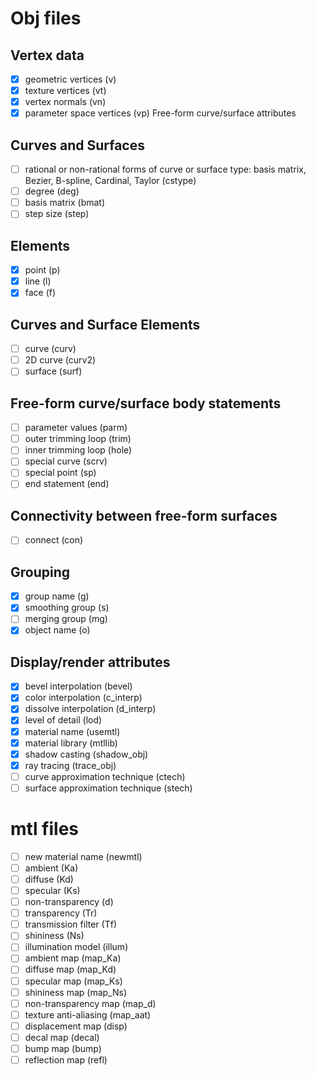 # Obj files
## Vertex data
- [x] geometric vertices (v)  
- [x] texture vertices (vt)  
- [x] vertex normals (vn)  
- [x] parameter space vertices (vp) Free-form curve/surface attributes  

## Curves and Surfaces
- [ ] rational or non-rational forms of curve or surface type: basis matrix, Bezier, B-spline, Cardinal, Taylor (cstype)  
- [ ] degree (deg)  
- [ ] basis matrix (bmat)  
- [ ] step size (step)  

## Elements
- [x] point (p)  
- [x] line (l)  
- [x] face (f)  

## Curves and Surface Elements
- [ ] curve (curv)  
- [ ] 2D curve (curv2)  
- [ ] surface (surf)  

## Free-form curve/surface body statements
- [ ] parameter values (parm)  
- [ ] outer trimming loop (trim)  
- [ ] inner trimming loop (hole)  
- [ ] special curve (scrv)  
- [ ] special point (sp)  
- [ ] end statement (end)  

## Connectivity between free-form surfaces
- [ ] connect (con)  

## Grouping
- [x] group name (g)  
- [x] smoothing group (s)  
- [ ] merging group (mg)  
- [x] object name (o)  

## Display/render attributes
- [x] bevel interpolation (bevel)  
- [x] color interpolation (c_interp)  
- [x] dissolve interpolation (d_interp)  
- [x] level of detail (lod)  
- [x] material name (usemtl)  
- [x] material library (mtllib)  
- [x] shadow casting (shadow_obj)  
- [x] ray tracing (trace_obj)  
- [ ] curve approximation technique (ctech)  
- [ ] surface approximation technique (stech)  

# mtl files
- [ ] new material name (newmtl)  
- [ ] ambient (Ka)  
- [ ] diffuse (Kd)  
- [ ] specular (Ks)  
- [ ] non-transparency (d)  
- [ ] transparency (Tr)  
- [ ] transmission filter (Tf)  
- [ ] shininess (Ns)  
- [ ] illumination model (illum)  
- [ ] ambient map (map_Ka)  
- [ ] diffuse map (map_Kd)  
- [ ] specular map (map_Ks)  
- [ ] shininess map (map_Ns)  
- [ ] non-transparency map (map_d)  
- [ ] texture anti-aliasing (map_aat)  
- [ ] displacement map (disp)  
- [ ] decal map (decal)  
- [ ] bump map (bump)  
- [ ] reflection map (refl)  
